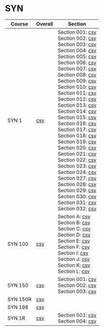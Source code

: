 # SYN

| Course | Overall | Section |
| ------ | ------- | ------- |
| SYN 1 | [csv](https://github.com/UCSD-Historical-Enrollment-Data/2024Spring/blob/main/overall/SYN%201.csv) | Section 001: [csv](https://github.com/UCSD-Historical-Enrollment-Data/2024Spring/blob/main/section/SYN%201_001.csv)<br>Section 002: [csv](https://github.com/UCSD-Historical-Enrollment-Data/2024Spring/blob/main/section/SYN%201_002.csv)<br>Section 003: [csv](https://github.com/UCSD-Historical-Enrollment-Data/2024Spring/blob/main/section/SYN%201_003.csv)<br>Section 004: [csv](https://github.com/UCSD-Historical-Enrollment-Data/2024Spring/blob/main/section/SYN%201_004.csv)<br>Section 005: [csv](https://github.com/UCSD-Historical-Enrollment-Data/2024Spring/blob/main/section/SYN%201_005.csv)<br>Section 006: [csv](https://github.com/UCSD-Historical-Enrollment-Data/2024Spring/blob/main/section/SYN%201_006.csv)<br>Section 007: [csv](https://github.com/UCSD-Historical-Enrollment-Data/2024Spring/blob/main/section/SYN%201_007.csv)<br>Section 008: [csv](https://github.com/UCSD-Historical-Enrollment-Data/2024Spring/blob/main/section/SYN%201_008.csv)<br>Section 009: [csv](https://github.com/UCSD-Historical-Enrollment-Data/2024Spring/blob/main/section/SYN%201_009.csv)<br>Section 010: [csv](https://github.com/UCSD-Historical-Enrollment-Data/2024Spring/blob/main/section/SYN%201_010.csv)<br>Section 011: [csv](https://github.com/UCSD-Historical-Enrollment-Data/2024Spring/blob/main/section/SYN%201_011.csv)<br>Section 012: [csv](https://github.com/UCSD-Historical-Enrollment-Data/2024Spring/blob/main/section/SYN%201_012.csv)<br>Section 013: [csv](https://github.com/UCSD-Historical-Enrollment-Data/2024Spring/blob/main/section/SYN%201_013.csv)<br>Section 014: [csv](https://github.com/UCSD-Historical-Enrollment-Data/2024Spring/blob/main/section/SYN%201_014.csv)<br>Section 015: [csv](https://github.com/UCSD-Historical-Enrollment-Data/2024Spring/blob/main/section/SYN%201_015.csv)<br>Section 016: [csv](https://github.com/UCSD-Historical-Enrollment-Data/2024Spring/blob/main/section/SYN%201_016.csv)<br>Section 017: [csv](https://github.com/UCSD-Historical-Enrollment-Data/2024Spring/blob/main/section/SYN%201_017.csv)<br>Section 018: [csv](https://github.com/UCSD-Historical-Enrollment-Data/2024Spring/blob/main/section/SYN%201_018.csv)<br>Section 019: [csv](https://github.com/UCSD-Historical-Enrollment-Data/2024Spring/blob/main/section/SYN%201_019.csv)<br>Section 020: [csv](https://github.com/UCSD-Historical-Enrollment-Data/2024Spring/blob/main/section/SYN%201_020.csv)<br>Section 021: [csv](https://github.com/UCSD-Historical-Enrollment-Data/2024Spring/blob/main/section/SYN%201_021.csv)<br>Section 022: [csv](https://github.com/UCSD-Historical-Enrollment-Data/2024Spring/blob/main/section/SYN%201_022.csv)<br>Section 023: [csv](https://github.com/UCSD-Historical-Enrollment-Data/2024Spring/blob/main/section/SYN%201_023.csv)<br>Section 024: [csv](https://github.com/UCSD-Historical-Enrollment-Data/2024Spring/blob/main/section/SYN%201_024.csv)<br>Section 027: [csv](https://github.com/UCSD-Historical-Enrollment-Data/2024Spring/blob/main/section/SYN%201_027.csv)<br>Section 028: [csv](https://github.com/UCSD-Historical-Enrollment-Data/2024Spring/blob/main/section/SYN%201_028.csv)<br>Section 029: [csv](https://github.com/UCSD-Historical-Enrollment-Data/2024Spring/blob/main/section/SYN%201_029.csv)<br>Section 030: [csv](https://github.com/UCSD-Historical-Enrollment-Data/2024Spring/blob/main/section/SYN%201_030.csv)<br>Section 031: [csv](https://github.com/UCSD-Historical-Enrollment-Data/2024Spring/blob/main/section/SYN%201_031.csv)<br>Section 032: [csv](https://github.com/UCSD-Historical-Enrollment-Data/2024Spring/blob/main/section/SYN%201_032.csv) |
| SYN 100 | [csv](https://github.com/UCSD-Historical-Enrollment-Data/2024Spring/blob/main/overall/SYN%20100.csv) | Section A: [csv](https://github.com/UCSD-Historical-Enrollment-Data/2024Spring/blob/main/section/SYN%20100_A.csv)<br>Section B: [csv](https://github.com/UCSD-Historical-Enrollment-Data/2024Spring/blob/main/section/SYN%20100_B.csv)<br>Section C: [csv](https://github.com/UCSD-Historical-Enrollment-Data/2024Spring/blob/main/section/SYN%20100_C.csv)<br>Section D: [csv](https://github.com/UCSD-Historical-Enrollment-Data/2024Spring/blob/main/section/SYN%20100_D.csv)<br>Section E: [csv](https://github.com/UCSD-Historical-Enrollment-Data/2024Spring/blob/main/section/SYN%20100_E.csv)<br>Section F: [csv](https://github.com/UCSD-Historical-Enrollment-Data/2024Spring/blob/main/section/SYN%20100_F.csv)<br>Section I: [csv](https://github.com/UCSD-Historical-Enrollment-Data/2024Spring/blob/main/section/SYN%20100_I.csv)<br>Section J: [csv](https://github.com/UCSD-Historical-Enrollment-Data/2024Spring/blob/main/section/SYN%20100_J.csv)<br>Section K: [csv](https://github.com/UCSD-Historical-Enrollment-Data/2024Spring/blob/main/section/SYN%20100_K.csv)<br>Section L: [csv](https://github.com/UCSD-Historical-Enrollment-Data/2024Spring/blob/main/section/SYN%20100_L.csv) |
| SYN 150 | [csv](https://github.com/UCSD-Historical-Enrollment-Data/2024Spring/blob/main/overall/SYN%20150.csv) | Section 001: [csv](https://github.com/UCSD-Historical-Enrollment-Data/2024Spring/blob/main/section/SYN%20150_001.csv)<br>Section 002: [csv](https://github.com/UCSD-Historical-Enrollment-Data/2024Spring/blob/main/section/SYN%20150_002.csv)<br>Section 003: [csv](https://github.com/UCSD-Historical-Enrollment-Data/2024Spring/blob/main/section/SYN%20150_003.csv) |
| SYN 150R | [csv](https://github.com/UCSD-Historical-Enrollment-Data/2024Spring/blob/main/overall/SYN%20150R.csv) |  |
| SYN 198 | [csv](https://github.com/UCSD-Historical-Enrollment-Data/2024Spring/blob/main/overall/SYN%20198.csv) |  |
| SYN 1R | [csv](https://github.com/UCSD-Historical-Enrollment-Data/2024Spring/blob/main/overall/SYN%201R.csv) | Section 001: [csv](https://github.com/UCSD-Historical-Enrollment-Data/2024Spring/blob/main/section/SYN%201R_001.csv)<br>Section 004: [csv](https://github.com/UCSD-Historical-Enrollment-Data/2024Spring/blob/main/section/SYN%201R_004.csv) |
